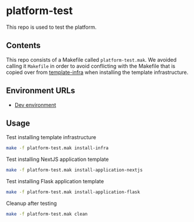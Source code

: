 # platform-test

This repo is used to test the platform.

## Contents

This repo consists of a Makefile called `platform-test.mak`. We avoided calling it `Makefile` in order to avoid conflicting with the Makefile that is copied over from [template-infra](https://github.com/navapbc/template-infra) when installing the template infrastructure.

## Environment URLs

* [Dev environment](http://app-dev-290687142.us-east-1.elb.amazonaws.com/)

## Usage

Test installing template infrastructure

```bash
make -f platform-test.mak install-infra
```

Test installing NextJS application template

```bash
make -f platform-test.mak install-application-nextjs
```

Test installing Flask application template

```bash
make -f platform-test.mak install-application-flask
```

Cleanup after testing

```bash
make -f platform-test.mak clean
```
